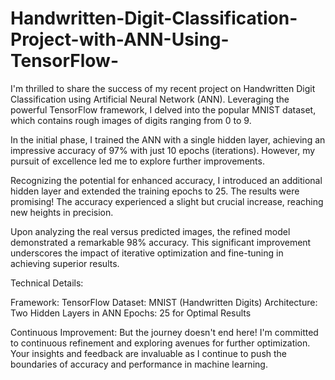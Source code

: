 # Handwritten-Digit-Classification-Project-with-ANN-Using-TensorFlow-

I'm thrilled to share the success of my recent project on Handwritten Digit Classification using Artificial Neural Network (ANN). Leveraging the powerful TensorFlow framework, I delved into the popular MNIST dataset, which contains rough images of digits ranging from 0 to 9.

In the initial phase, I trained the ANN with a single hidden layer, achieving an impressive accuracy of 97% with just 10 epochs (iterations). However, my pursuit of excellence led me to explore further improvements.

Recognizing the potential for enhanced accuracy, I introduced an additional hidden layer and extended the training epochs to 25. The results were promising! The accuracy experienced a slight but crucial increase, reaching new heights in precision.

Upon analyzing the real versus predicted images, the refined model demonstrated a remarkable 98% accuracy. This significant improvement underscores the impact of iterative optimization and fine-tuning in achieving superior results.

Technical Details:

Framework: TensorFlow
Dataset: MNIST (Handwritten Digits)
Architecture: Two Hidden Layers in ANN
Epochs: 25 for Optimal Results


Continuous Improvement:
But the journey doesn't end here! I'm committed to continuous refinement and exploring avenues for further optimization. Your insights and feedback are invaluable as I continue to push the boundaries of accuracy and performance in machine learning.
